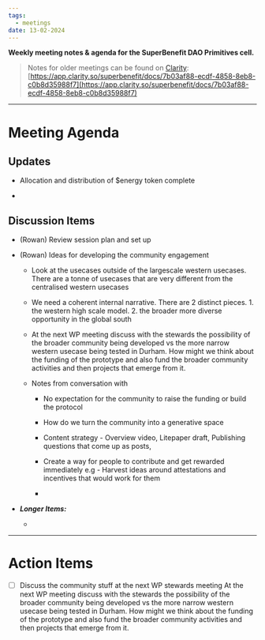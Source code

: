 ```yaml
---
tags:
  - meetings
date: 13-02-2024
---
```

**Weekly meeting notes & agenda for the SuperBenefit DAO Primitives cell.**

> Notes for older meetings can be found on [Clarity](https://app.clarity.so/superbenefit/docs/7b03af88-ecdf-4858-8eb8-c0b8d35988f7):
> [https://app.clarity.so/superbenefit/docs/7b03af88-ecdf-4858-8eb8-c0b8d35988f7](https://app.clarity.so/superbenefit/docs/7b03af88-ecdf-4858-8eb8-c0b8d35988f7)

---

# Meeting Agenda

## Updates

- Allocation and distribution of $energy token complete

- 

## Discussion Items

- (Rowan) Review session plan and set up 

- (Rowan) Ideas for developing the community engagement 

  - Look at the usecases outside of the largescale western usecases. There are a tonne of usecases that are very different from the centralised western usecases

  - We need a coherent internal narrative. There are 2 distinct pieces. 1. the western high scale model. 2. the broader more diverse opportunity in the global south 

  - At the next WP meeting discuss with the stewards the possibility of the broader community being developed vs the more narrow western usecase being tested in Durham. How might we think about the funding of the prototype and also fund the broader community activities and then projects that emerge from it. 

  - Notes from conversation with  

    - No expectation for the community to raise the funding or build the protocol

    - How do we turn the community into a generative space 

    - Content strategy - Overview video, Litepaper draft, Publishing questions that come up as posts, 

    - Create a way for people to contribute and get rewarded immediately e.g - Harvest ideas around attestations and incentives that would work for them

    - 

- **_Longer Items:_**

  -  

---

# Action Items

- [ ] Discuss the community stuff at the next WP stewards meeting
 At the next WP meeting discuss with the stewards the possibility of the broader community being developed vs the more narrow western usecase being tested in Durham. How might we think about the funding of the prototype and also fund the broader community activities and then projects that emerge from it. 